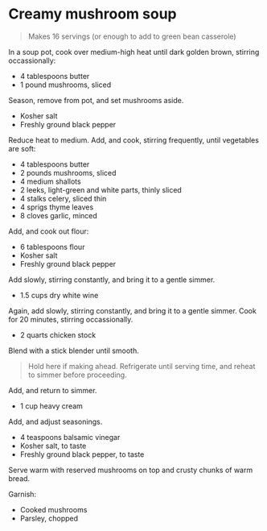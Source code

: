 # Creamy mushroom soup

> Makes 16 servings (or enough to add to green bean casserole)

In a soup pot, cook over medium-high heat until dark golden brown, stirring occassionally:

- 4 tablespoons butter
- 1 pound mushrooms, sliced

Season, remove from pot, and set mushrooms aside.

- Kosher salt
- Freshly ground black pepper

Reduce heat to medium. Add, and cook, stirring frequently, until vegetables are soft:

- 4 tablespoons butter
- 2 pounds mushrooms, sliced
- 4 medium shallots
- 2 leeks, light-green and white parts, thinly sliced
- 4 stalks celery, sliced thin
- 4 sprigs thyme leaves
- 8 cloves garlic, minced

Add, and cook out flour:

- 6 tablespoons flour
- Kosher salt
- Freshly ground black pepper

Add slowly, stirring constantly, and bring it to a gentle simmer.

- 1.5 cups dry white wine

Again, add slowly, stirring constantly, and bring it to a gentle simmer. Cook for 20 minutes, stirring occassionally.

- 2 quarts chicken stock

Blend with a stick blender until smooth.

> Hold here if making ahead. Refrigerate until serving time, and reheat to simmer before proceeding.

Add, and return to simmer.

- 1 cup heavy cream

Add, and adjust seasonings.

- 4 teaspoons balsamic vinegar
- Kosher salt, to taste
- Freshly ground black pepper, to taste

Serve warm with reserved mushrooms on top and crusty chunks of warm bread.

Garnish:

- Cooked mushrooms
- Parsley, chopped
